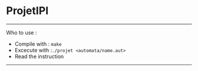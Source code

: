 # ProjetIPI


***
Who to use :
* Compile with : ```make```
* Excecute with :```./projet <automata/name.aut>```
* Read the instruction
***
